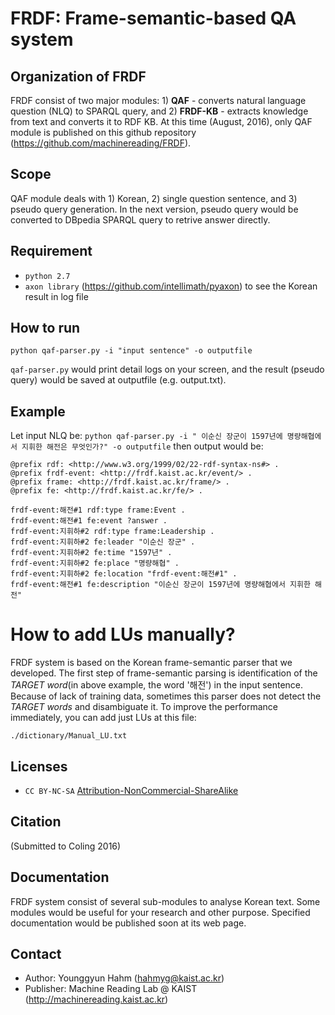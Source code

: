 # FRDF: Frame-semantic-based QA system

## Organization of FRDF
FRDF consist of two major modules: 1) **QAF** - converts natural language question (NLQ) to SPARQL query, and 2) **FRDF-KB** - extracts knowledge from text and converts it to RDF KB. At this time (August, 2016), only QAF module is published on this github repository (https://github.com/machinereading/FRDF).

## Scope
QAF module deals with 1) Korean, 2) single question sentence, and 3) pseudo query generation. In the next version, pseudo query would be converted to DBpedia SPARQL query to retrive answer directly.

## Requirement
* `python 2.7`
* `axon library` (https://github.com/intellimath/pyaxon) to see the Korean result in log file

## How to run
```
python qaf-parser.py -i "input sentence" -o outputfile
```
`qaf-parser.py` would print detail logs on your screen, and the result (pseudo query) would be saved at outputfile (e.g. output.txt).

## Example
Let input NLQ be: `python qaf-parser.py -i " 이순신 장군이 1597년에 명량해협에서 지휘한 해전은 무엇인가?" -o outputfile`
then output would be:
```
@prefix rdf: <http://www.w3.org/1999/02/22-rdf-syntax-ns#> .
@prefix frdf-event: <http://frdf.kaist.ac.kr/event/> .
@prefix frame: <http://frdf.kaist.ac.kr/frame/> .
@prefix fe: <http://frdf.kaist.ac.kr/fe/> .

frdf-event:해전#1 rdf:type frame:Event .
frdf-event:해전#1 fe:event ?answer .
frdf-event:지휘하#2 rdf:type frame:Leadership .
frdf-event:지휘하#2 fe:leader "이순신 장군" .
frdf-event:지휘하#2 fe:time "1597년" .
frdf-event:지휘하#2 fe:place "명량해협" .
frdf-event:지휘하#2 fe:location "frdf-event:해전#1" .
frdf-event:해전#1 fe:description "이순신 장군이 1597년에 명량해협에서 지휘한 해전" 
```

# How to add LUs manually?
FRDF system is based on the Korean frame-semantic parser that we developed. The first step of frame-semantic parsing is identification of the *TARGET word*(in above example, the word '해전') in the input sentence. Because of lack of training data, sometimes this parser does not detect the *TARGET words* and disambiguate it. To improve the performance immediately, you can add just LUs at this file:
```
./dictionary/Manual_LU.txt
```

## Licenses
* `CC BY-NC-SA` [Attribution-NonCommercial-ShareAlike](https://creativecommons.org/licenses/by-nc-sa/2.0/)

## Citation
(Submitted to Coling 2016)

## Documentation
FRDF system consist of several sub-modules to analyse Korean text. Some modules would be useful for your research and other purpose. Specified documentation would be published soon at its web page.

## Contact
* Author: Younggyun Hahm (hahmyg@kaist.ac.kr)
* Publisher: Machine Reading Lab @ KAIST (http://machinereading.kaist.ac.kr)
